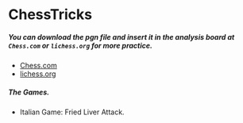 # ChessTricks

##### ***You can download the pgn file and insert it in the analysis board at ```Chess.com``` or ```lichess.org``` for more practice.***
 
 - [Chess.com](https://www.chess.com/analysis)
 - [lichess.org](https://lichess.org/analysis)


##### The Games.

- Italian Game: Fried Liver Attack.
